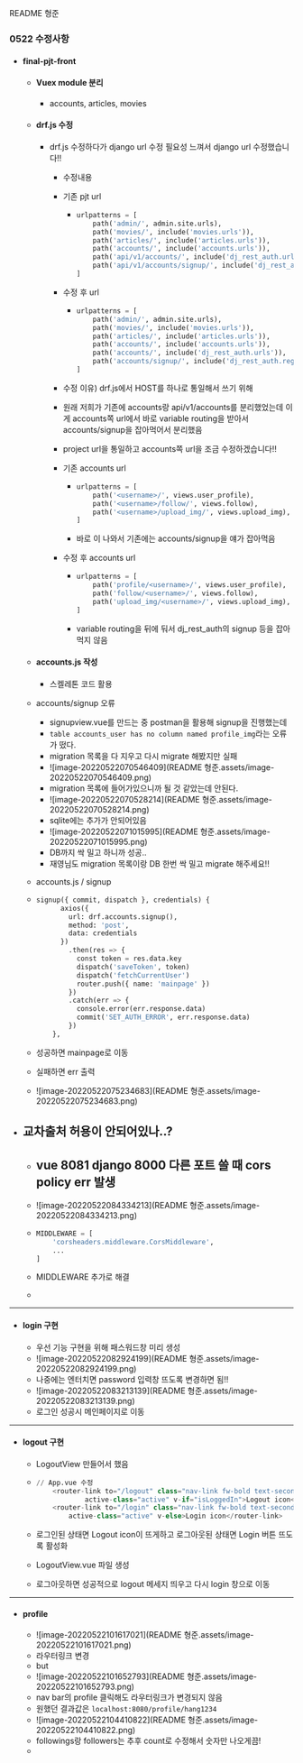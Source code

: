 README 형준

### 0522 수정사항

* #### final-pjt-front

  * #### Vuex module 분리

    * accounts, articles, movies

  * #### drf.js 수정

    * drf.js 수정하다가 django url 수정 필요성 느껴서 django url 수정했습니다!!

      * 수정내용

      * 기존 pjt url

        * ```python
          urlpatterns = [
              path('admin/', admin.site.urls),
              path('movies/', include('movies.urls')),
              path('articles/', include('articles.urls')),
              path('accounts/', include('accounts.urls')),
              path('api/v1/accounts/', include('dj_rest_auth.urls')),
              path('api/v1/accounts/signup/', include('dj_rest_auth.registration.urls')),
          ]
          ```

      * 수정 후 url

        * ```python
          urlpatterns = [
              path('admin/', admin.site.urls),
              path('movies/', include('movies.urls')),
              path('articles/', include('articles.urls')),
              path('accounts/', include('accounts.urls')),
              path('accounts/', include('dj_rest_auth.urls')),
              path('accounts/signup/', include('dj_rest_auth.registration.urls')),
          ]
          ```

      * 수정 이유) drf.js에서 HOST를 하나로 통일해서 쓰기 위해

      * 원래 저희가 기존에 accounts랑 api/v1/accounts를 분리했었는데 이게 accounts쪽 url에서 바로 variable routing을 받아서 accounts/signup을 잡아먹어서 분리했음

      * project url을 통일하고 accounts쪽 url을 조금 수정하겠습니다!!

      * 기존 accounts url

        * ```python
          urlpatterns = [
              path('<username>/', views.user_profile),
              path('<username>/follow/', views.follow),
              path('<username>/upload_img/', views.upload_img),
          ]
          ```

        * 바로 <username>이 나와서 기존에는 accounts/signup을 얘가 잡아먹음

      * 수정 후 accounts url

        * ```python
          urlpatterns = [
              path('profile/<username>/', views.user_profile),
              path('follow/<username>/', views.follow),
              path('upload_img/<username>/', views.upload_img),
          ]
          ```

        * variable routing을 뒤에 둬서 dj_rest_auth의 signup 등을 잡아먹지 않음

  * #### accounts.js 작성

    * 스켈레톤 코드 활용

  * accounts/signup 오류

    * signupview.vue를 만드는 중 postman을 활용해 signup을 진행했는데
    * `table accounts_user has no column named profile_img`라는 오류가 떴다.
    * migration 목록을 다 지우고 다시 migrate 해봤지만 실패
    * ![image-20220522070546409](README 형준.assets/image-20220522070546409.png)
    * migration 목록에 들어가있으니까 될 것 같았는데 안된다.
    * ![image-20220522070528214](README 형준.assets/image-20220522070528214.png)
    * sqlite에는 추가가 안되어있음
    * ![image-20220522071015995](README 형준.assets/image-20220522071015995.png)
    * DB까지 싹 밀고 하니까 성공..
    * 재영님도 migration 목록이랑 DB 한번 싹 밀고 migrate 해주세요!!

  * accounts.js / signup

  * ```python
    signup({ commit, dispatch }, credentials) {
          axios({
            url: drf.accounts.signup(),
            method: 'post',
            data: credentials
          })
            .then(res => {
              const token = res.data.key
              dispatch('saveToken', token)
              dispatch('fetchCurrentUser')
              router.push({ name: 'mainpage' })
            })
            .catch(err => {
              console.error(err.response.data)
              commit('SET_AUTH_ERROR', err.response.data)
            })
        },
    ```

  * 성공하면 mainpage로 이동

  * 실패하면 err 출력

  * ![image-20220522075234683](README 형준.assets/image-20220522075234683.png)

  

* ## 교차출처 허용이 안되어있나..?

  * ## vue 8081 django 8000 다른 포트 쓸 때 cors policy err 발생

  * ![image-20220522084334213](README 형준.assets/image-20220522084334213.png)

  * ```python
    MIDDLEWARE = [
        'corsheaders.middleware.CorsMiddleware',
        ...
    ]
    ```

  * MIDDLEWARE 추가로 해결

  * 

---

* #### login 구현

  * 우선 기능 구현을 위해  패스워드창 미리 생성
  * ![image-20220522082924199](README 형준.assets/image-20220522082924199.png)
  * 나중에는 엔터치면 password 입력창 뜨도록 변경하면 됨!!
  * ![image-20220522083213139](README 형준.assets/image-20220522083213139.png)
  * 로그인 성공시 메인페이지로 이동



---

* #### logout 구현

  * LogoutView 만들어서 했음

  * ```python
    // App.vue 수정
    	<router-link to="/logout" class="nav-link fw-bold text-secondary"
                active-class="active" v-if="isLoggedIn">Logout icon</router-link>
        <router-link to="/login" class="nav-link fw-bold text-secondary"
        	active-class="active" v-else>Login icon</router-link>
    ```

  * 로그인된 상태면 Logout icon이 뜨게하고 로그아웃된 상태면 Login 버튼 뜨도록 활성화

  * LogoutView.vue 파일 생성 

  * 로그아웃하면 성공적으로 logout 메세지 띄우고 다시 login 창으로 이동



---

* #### profile

  * ![image-20220522101617021](README 형준.assets/image-20220522101617021.png)
  * 라우터링크 변경
  * but
  * ![image-20220522101652793](README 형준.assets/image-20220522101652793.png)
  * nav bar의 profile 클릭해도 라우터링크가 변경되지 않음
  * 원했던 결과값은 `localhost:8080/profile/hang1234`
  * ![image-20220522104410822](README 형준.assets/image-20220522104410822.png)
  * followings랑 followers는 추후 count로 수정해서 숫자만 나오게끔!
  * 